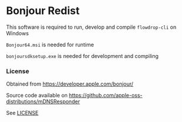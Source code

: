 # Bonjour Redist

This software is required to run, develop and compile `flowdrop-cli` on Windows

`Bonjour64.msi` is needed for runtime

`bonjoursdksetup.exe` is needed for development and compiling

### License

Obtained from https://developer.apple.com/bonjour/

Source code available on https://github.com/apple-oss-distributions/mDNSResponder

See [LICENSE](LICENSE)
